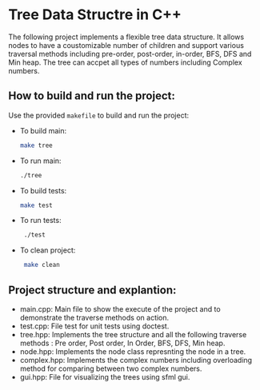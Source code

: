# Tree Data Structre in C++
The following project implements a flexible tree data structure.
It allows nodes to have a coustomizable number of children and support various traversal methods including pre-order, post-order, in-order, BFS, DFS and Min heap.
The tree can accpet all types of numbers including Complex numbers.

## How to build and run the project:
Use the provided `makefile` to build and run the project:

   - To build main:
     ```bash
     make tree
     ```
  - To run main:
    ```bash
    ./tree
    ```
  - To build tests:
    ```bash
    make test
    ```
      
  - To run tests:
    ```bash
     ./test
    ```
      
 - To clean project:
    ```bash
     make clean
    ```
        

## Project structure and explantion:
- main.cpp:
  Main file to show the execute of the project and to demonstrate the traverse methods on action.
- test.cpp:
  File test for unit tests using doctest.
- tree.hpp:
  Implements the tree structure and all the following traverse methods :
  Pre order, Post order, In Order, BFS, DFS, Min heap.
- node.hpp:
  Implements the node class represnting the node in a tree.
- complex.hpp:
  Implements the complex numbers including overloading method for comparing between two complex numbers.
- gui.hpp:
  File for visualizing the trees using sfml gui.
